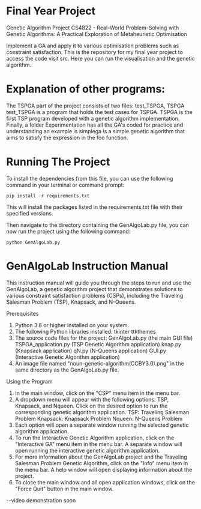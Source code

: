 # Final Year Project

Genetic Algorithm Project
CS4822 - Real-World Problem-Solving with Genetic Algorithms: A Practical Exploration of Metaheuristic Optimisation

Implement a GA and apply it to various optimisation problems such as constraint satisfaction.
This is the repository for my final year project to access the code visit src. Here you can run the visualisation and the genetic algorithm.

# Explanation of other programs:
The TSPGA part of the project consists of two files: test_TSPGA, TSPGA 
test_TSPGA is a program that holds the test cases for TSPGA. 
TSPGA is the first TSP program developed with a genetic algorithm implementation. 
Finally, a folder Experimentation has all the GA's coded for practice and understanding an example is simplega is a simple genetic algorithm that aims to satisfy the expression in the foo function.

# Running The Project
To install the dependencies from this file, you can use the following command in your terminal or command prompt:

    pip install -r requirements.txt
This will install the packages listed in the requirements.txt file with their specified versions.

Then navigate to the directory containing the GenAlgoLab.py file, you can now run the project using the following command:

    python GenAlgoLab.py


# GenAlgoLab Instruction Manual

This instruction manual will guide you through the steps to run and use the GenAlgoLab, a genetic algorithm project that demonstrates solutions to various constraint satisfaction problems (CSPs), including the Traveling Salesman Problem (TSP), Knapsack, and N-Queens.

Prerequisites
1. Python 3.6 or higher installed on your system.
2. The following Python libraries installed:
    tkinter
    ttkthemes
3. The source code files for the project:
    GenAlgoLab.py (the main GUI file)
    TSPGA_application.py (TSP Genetic Algorithm application)
    knap.py (Knapsack application)
    qN.py (N-Queens application)
    GUI.py (Interactive Genetic Algorithm application)
4. An image file named "noun-genetic-algorithm(CCBY3.0).png" in the same directory as the GenAlgoLab.py file.

Using the Program
1. In the main window, click on the "CSP" menu item in the menu bar.
2. A dropdown menu will appear with the following options: TSP, Knapsack, and Nqueen. Click on the desired option to run the corresponding genetic algorithm application.
    TSP: Traveling Salesman Problem
    Knapsack: Knapsack Problem
    Nqueen: N-Queens Problem
3. Each option will open a separate window running the selected genetic algorithm application.
4. To run the Interactive Genetic Algorithm application, click on the "Interactive GA" menu item in the menu bar. A separate window will open running the interactive genetic algorithm application.
5. For more information about the GenAlgoLab project and the Traveling Salesman Problem Genetic Algorithm, click on the "Info" menu item in the menu bar. A help window will open displaying information about the project.
6. To close the main window and all open application windows, click on the "Force Quit" button in the main window.

--video demonstration soon






